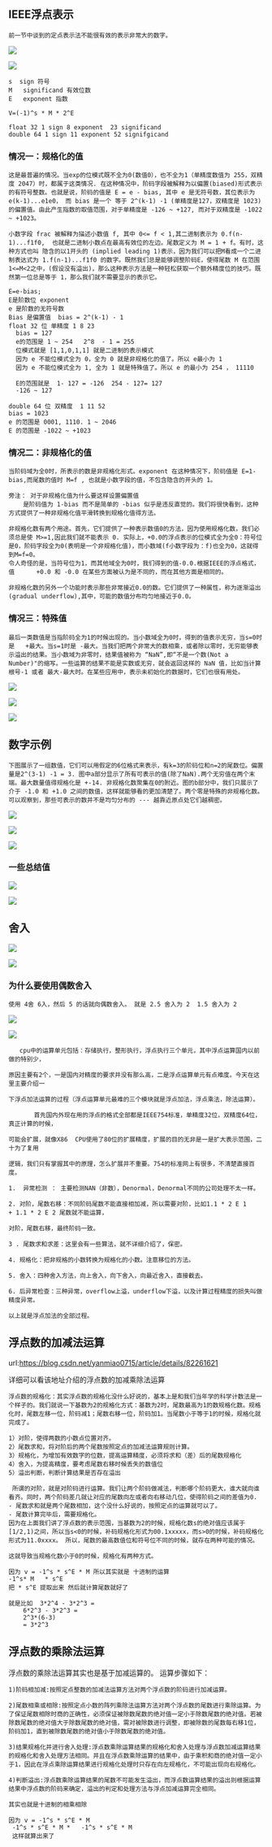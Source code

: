 ## IEEE浮点表示

```
前一节中谈到的定点表示法不能很有效的表示非常大的数字。
```

![](images02-02/01-01.jpg)



![](images02-02/01-02.jpg)

```
s  sign 符号
M   significand 有效位数
E   exponent 指数

V=(-1)^s * M * 2^E

float 32 1 sign 8 exponent  23 significand
double 64 1 sign 11 exponent 52 signifgicand
```



### 情况一：规格化的值

```
这是最普遍的情况。当exp的位模式既不全为0(数值0），也不全为1（单精度数值为 255，双精度 2047）时，都属于这类情况. 在这种情况中，阶码字段被解释为以偏置(biased)形式表示的有符号整数。也就是说，阶码的值是 E = e - bias, 其中 e 是无符号数，其位表示为 e(k-1)...e1e0， 而 bias 是一个 等于 2^(k-1) -1 (单精度是127，双精度是 1023)的偏置值。由此产生指数的取值范围，对于单精度是 -126 ~ +127, 而对于双精度是 -1022 ~ +1023。
```

```
小数字段 frac 被解释为描述小数值 f, 其中 0<= f < 1,其二进制表示为 0.f(n-1)...f1f0,  也就是二进制小数点在最高有效位的左边。尾数定义为 M = 1 + f。有时，这种方式也叫 隐含的以1开头的 (implied leading 1)表示，因为我们可以把M看成一个二进制表达式为 1.f(n-1)...f1f0 的数字。既然我们总是能够调整阶码E，使得尾数 M 在范围 1<=M<2之中，(假设没有溢出)，那么这种表示方法是一种轻松获取一个额外精度位的技巧。既然第一位总是等于 1，那么我们就不需要显示的表示它。
```

```
E=e-bias;
E是阶数位 exponent
e 是阶数的无符号数
Bias 是偏置值  bias = 2^(k-1) - 1
float 32 位 单精度 1 8 23
  bias = 127
  e的范围是 1 ~ 254   2^8  - 1 = 255
  位模式就是 [1,1,0,1,1] 就是二进制的表示模式
  因为 e 不能位模式全为 0，全为 0 就是非规格化的值了。所以 e最小为 1
  因为 e 不能位模式全为 1, 全为 1 就是特殊值了。所以 e 的最小为 254 ， 11110
  
  E的范围就是  1- 127 = -126  254 - 127= 127
  -126 ~ 127
  
double 64 位 双精度  1 11 52  
bias = 1023
e 的范围是 0001, 1110. 1 ~ 2046
E 的范围是 -1022 ~ +1023
```



### 情况二：非规格化的值

```
当阶码域为全0时，所表示的数是非规格化形式。exponent 在这种情况下，阶码值是 E=1-bias,而尾数的值时 M=f , 也就是小数字段的值，不包含隐含的开头的 1。
```

```
旁注： 对于非规格化值为什么要这样设置偏置值
	是阶码值为 1-bias 而不是简单的 -bias 似乎是违反直觉的。我们将很快看到，这种方式提供了一种非规格化值平滑转换到规格化值得方法。
```

```
非规格化数有两个用途。首先，它们提供了一种表示数值0的方法，因为使用规格化数，我们必须总是使 M>=1,因此我们就不能表示 0. 实际上，+0.0的浮点表示的位模式全为全0：符号位是0，阶码字段全为0(表明是一个非规格化值)，而小数域(f小数字段为：f)也全为0，这就得到M=f=0。
令人奇怪的是，当符号位为1，而其他域全为0时，我们得到的值-0.0.根据IEEE的浮点格式，值      +0.0 和 -0.0 在某些方面被认为是不同的，而在其他方面是相同的。

非规格化数的另外一个功能时表示那些非常接近0.0的数。它们提供了一种属性，称为逐渐溢出(gradual underflow),其中，可能的数值分布均匀地接近于0.0。

```



### 情况三：特殊值

```
最后一类数值是当指阶码全为1的时候出现的。当小数域全为0时，得到的值表示无穷，当s=0时是   +最大。当s=1时是 -最大。当我们把两个非常大的数相乘，或者除以零时，无穷能够表示溢出的结果。当小数域为非零时，结果值被称为 “NaN”,即“不是一个数(Not a Number)"的缩写。一些运算的结果不能是实数或无穷，就会返回这样的 NaN 值，比如当计算 根号-1 或者 最大-最大时。在某些应用中，表示未初始化的数据时，它们也很有用处。
```

![](images02-02/01-03.jpg)



![](images02-02/01-04.jpg)



![](images02-02/01-05.jpg)



## 数字示例

```
下图展示了一组数值，它们可以用假定的6位格式来表示，有k=3的阶码位和n=2的尾数位。偏置量是2^(3-1) -1 = 3. 图中a部分显示了所有可表示的值(除了NaN).两个无穷值在两个末端。最大数量值得规格化是 +-14. 非规格化数聚集在0的附近。图的b部分中，我们只展示了介于 -1.0 和 +1.0 之间的数值，这样就能够看的更加清楚了。两个零是特殊的非规格化数。可以观察到，那些可表示的数并不是均匀分布的 --- 越靠近原点处它们越稠密。
```

![](images02-02/01-06.jpg)





![](images02-02/01-07.jpg)





![](images02-02/01-08.jpg)



### 一些总结值

![](images02-02/01-09.jpg)



![](images02-02/01-10.jpg)



## 舍入

![](images02-02/01-11.jpg)



![](images02-02/01-12.jpg)



### 为什么要使用偶数舍入

```
使用 4舍 6入，然后 5 的话就向偶数舍入。 就是 2.5 舍入为 2  1.5 舍入为 2
```



![](images02-02/01-13.jpg)



![](images02-02/01-14.jpg)



```
   cpu中的运算单元包括：存储执行，整形执行，浮点执行三个单元，其中浮点运算国内以前做的特别少，

原因主要有2个，一是国内对精度的要求并没有那么高，二是浮点运算单元有点难度。今天在这里主要介绍一

下浮点加法运算的过程（浮点运算单元最难的三个模块就是浮点加法，浮点乘法，除法运算）。

       首先国内外现在用的浮点的格式全部都是IEEE754标准，单精度32位，双精度64位，真正计算的时候，

可能会扩展，就像X86  CPU使用了80位的扩展精度，扩展的目的无非是一是扩大表示范围，二十为了复用

逻辑，我们只有掌握其中的原理，怎么扩展并不重要。754的标准网上有很多，不清楚直接百度。

1.  异常检测 ： 主要检测NAN（非数），Denormal，Denormal不同的公司处理不太一样。

2. 对阶，尾数右移：不同阶码尾数不能直接相加减，所以需要对阶，比如1.1 * 2 E 1  + 1.1 * 2 E 2 尾数就不能运算，

对阶，尾数右移，最终阶码一致。

3 . 尾数求和求差：这里会有一些算法，就不详细介绍了，保密。

4. 规格化：把非规格的小数转换为规格化的小数。注意移位的方法。

5. 舍入：四种舍入方法，向上舍入，向下舍入，向最近舍入，直接截去。

6. 后异常检查：三种异常，overflow上溢，underflow下溢，以及计算过程精度的损失叫做精度异常。

以上就是浮点加法的全部过程。

```

## 浮点数的加减法运算

url:https://blog.csdn.net/yanmiao0715/article/details/82261621

详细可以看该地址介绍的浮点数的加减乘除法运算



```
浮点数的规格化：其实浮点数的规格化没什么好说的，基本上是和我们当年学的科学计数法是一个样子的。我们就说一下基数为2的规格化方式：基数为2时，尾数最高为1的数规格化数。规格化时，尾数左移一位，阶码减1；尾数右移一位，阶码加1。当尾数小于等于1的时候，规格化就完成了。 

1）对阶，使得两数的小数点位置对齐。
2）尾数求和，将对阶后的两个尾数按照定点的加减法运算规则计算。
3）规格化，为增加有效数字的位数，提高运算精度，必须将求和（差）后的尾数规格化
4）舍入，为提高精度，要考虑尾数右移时候丢失的数值位
5）溢出判断，判断计算结果是否存在溢出
```

```
 所谓的对阶，就是对阶码进行运算。我们让两个阶码做减法，判断哪个阶码更大，谁大就向谁看齐。同时，两个阶码差几就让对应的尾数向左或者向右移动几位，使得阶码之间的差值为0. 
- 尾数求和就是两个尾数相加，这个没什么好说的，按照定点的运算就可以了。 
- 尾数计算完毕后，需要规格化。 
因为在上面我们讲了浮点数的表示范围，当基数为2的时候，规格化数s的绝对值应该属于[1/2,1)之间，所以当s<0的时候，补码规格化形式为00.1xxxxx，而s>0的时候，补码规格化形式为11.0xxxx。 所以，尾数的最高数值位和符号位不同的时候，就存在两种可能的情况。

这就导致当规格化数小于0的时候，规格化有两种方式。
```

```
因为 v = -1^s * s^E * M 所以其实就是 十进制的运算
-1^s* M   * s^E
把 * s^E 提取出来 然后就计算尾数就好了

就是比如  3*2^4 - 3*2^3 = 
	6*2^3 - 3*2^3 =
	2^3*(6-3)
	= 3*2^3
```



## 浮点数的乘除法运算

浮点数的乘除法运算其实也是基于加减运算的。 
运算步骤如下：

```
1)阶码相加减:按照定点整数的加减法运算方法对两个浮点数的阶码进行加减运算。

2)尾数相乘或相除:按照定点小数的阵列乘除法运算方法对两个浮点数的尾数进行乘除运算。为了保证尾数相除时商的正确性，必须保证被除数尾数的绝对值一定小于除数尾数的绝对值。若被除数尾数的绝对值大于除数尾数的绝对值，需对被除数进行调整，即被除数的尾数每右移1位，阶码加1，直到被除数尾数的绝对值小于除数尾数的绝对值。

3)结果规格化并进行舍入处理:浮点数乘除运算结果的规格化和舍入处理与浮点数加减运算结果的规格化和舍入处理方法相同。并且在浮点数乘除运算的结果中，由于乘积和商的绝对值一定小于1，因此在浮点乘除运算结果进行规格化处理时只存在向左规格化，不可能出现向右规格化。

4)判断溢出:浮点数乘除运算结果的尾数不可能发生溢出，而浮点数运算结果的溢出则根据运算结果中浮点数的阶码来确定，溢出的判定和处理方法与浮点加减运算完全相同。
```

```
其实也就是十进制的相乘相除

因为 v = -1^s * s^E * M 
 -1^s * s^E * M *   -1^s * s^E * M
 这样就算出来了
 

```



